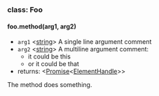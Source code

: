 ### class: Foo

#### foo.method(arg1, arg2)
- `arg1` <[string]> A single line argument comment
- `arg2` <[string]> A multiline argument comment:
  - it could be this
  - or it could be that
- returns: <[Promise]<[ElementHandle]>>

The method does something.

[string]: https://developer.mozilla.org/en-US/docs/Web/JavaScript/Data_structures#String_type "String"
[Promise]: https://developer.mozilla.org/en-US/docs/Web/JavaScript/Reference/Global_Objects/Promise "Promise"
[ElementHandle]: # "ElementHandle"
[ElementHandle]: # "Frame"
